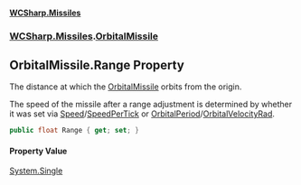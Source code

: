 #### [WCSharp\.Missiles](README.md 'README')
### [WCSharp\.Missiles](WCSharp.Missiles.md 'WCSharp\.Missiles').[OrbitalMissile](WCSharp.Missiles.OrbitalMissile.md 'WCSharp\.Missiles\.OrbitalMissile')

## OrbitalMissile\.Range Property

The distance at which the [OrbitalMissile](WCSharp.Missiles.OrbitalMissile.md 'WCSharp\.Missiles\.OrbitalMissile') orbits from the origin\.

The speed of the missile after a range adjustment is determined by whether it was set via [Speed](WCSharp.Missiles.OrbitalMissile.Speed.md 'WCSharp\.Missiles\.OrbitalMissile\.Speed')/[SpeedPerTick](WCSharp.Missiles.OrbitalMissile.SpeedPerTick.md 'WCSharp\.Missiles\.OrbitalMissile\.SpeedPerTick')
            or [OrbitalPeriod](WCSharp.Missiles.OrbitalMissile.OrbitalPeriod.md 'WCSharp\.Missiles\.OrbitalMissile\.OrbitalPeriod')/[OrbitalVelocityRad](WCSharp.Missiles.OrbitalMissile.OrbitalVelocityRad.md 'WCSharp\.Missiles\.OrbitalMissile\.OrbitalVelocityRad').

```csharp
public float Range { get; set; }
```

#### Property Value
[System\.Single](https://learn.microsoft.com/en-us/dotnet/api/system.single 'System\.Single')